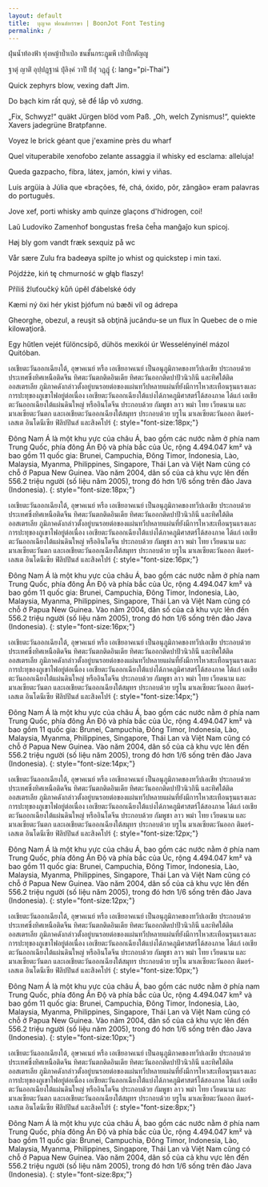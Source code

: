 ```yaml
---
layout: default
title:  บุญจด ฟอนต์หรรษา | BoonJot Font Testing
permalink: /
---
```


ฝุ่นน้ำท้องฟ้า ทุ่งหญ้าป้ำเป๋อ ชนชั้นกระฎุมพี เป่าปี่กตัญญู

ฐาตุํ ญาติํ อุปฺปฏฺฐานํ ปุํลิงฺคํ วาปิํ ปํสุํ วฏฺฏุํ
{: lang="pi-Thai"}

Quick zephyrs blow, vexing daft Jim.

Do bạch kim rất quý, sẽ để lắp vô xương.

„Fix, Schwyz!“ quäkt Jürgen blöd vom Paß.
„Oh, welch Zynismus!“, quiekte Xavers jadegrüne Bratpfanne.

Voyez le brick géant que j'examine près du wharf

Quel vituperabile xenofobo zelante assaggia il whisky ed esclama: alleluja!

Queda gazpacho, fibra, látex, jamón, kiwi y viñas.

Luís argüia à Júlia que «brações, fé, chá, óxido, pôr, zângão» eram palavras do português.

Jove xef, porti whisky amb quinze glaçons d'hidrogen, coi!

Laŭ Ludoviko Zamenhof bongustas freŝa ĉeĥa manĝaĵo kun spicoj.

Høj bly gom vandt fræk sexquiz på wc

Vår sære Zulu fra badeøya spilte jo whist og quickstep i min taxi.

Pójdźże, kiń tę chmurność w głąb flaszy!

Příliš žluťoučký kůň úpěl ďábelské ódy

Kæmi ný öxi hér ykist þjófum nú bæði víl og ádrepa

Gheorghe, obezul, a reuşit să obţină jucându-se un flux în Quebec de o mie kilowaţioră.

Egy hűtlen vejét fülöncsípő, dühös mexikói úr Wesselényinél mázol Quitóban.

เอเชียตะวันออกเฉียงใต้, อุษาคเนย์ หรือ เอเชียอาคเนย์ เป็นอนุภูมิภาคของทวีปเอเชีย ประกอบด้วยประเทศซึ่งทิศเหนือติดจีน ทิศตะวันตกติดอินเดีย ทิศตะวันออกติดปาปัวนิวกินี และทิศใต้ติดออสเตรเลีย ภูมิภาคดังกล่าวตั้งอยู่บนรอยต่อของแผ่นทวีปหลายแผ่นที่ยังมีการไหวสะเทือนรุนแรงและการปะทุของภูเขาไฟอยู่ต่อเนื่อง เอเชียตะวันออกเฉียงใต้แบ่งได้ภาคภูมิศาสตร์ได้สองภาค ได้แก่ เอเชียตะวันออกเฉียงใต้แผ่นดินใหญ่ หรืออินโดจีน ประกอบด้วย กัมพูชา ลาว พม่า ไทย เวียดนาม และมาเลเซียตะวันตก และเอเชียตะวันออกเฉียงใต้สมุทร ประกอบด้วย บรูไน มาเลเซียตะวันออก ติมอร์-เลสเต อินโดนีเซีย ฟิลิปปินส์ และสิงคโปร์
{: style="font-size:18px;"}

Đông Nam Á là một khu vực của châu Á, bao gồm các nước nằm ở phía nam Trung Quốc, phía đông Ấn Độ và phía bắc của Úc, rộng 4.494.047 km² và bao gồm 11 quốc gia: Brunei, Campuchia, Đông Timor, Indonesia, Lào, Malaysia, Myanma, Philippines, Singapore, Thái Lan và Việt Nam cũng có chỗ ở Papua New Guinea. Vào năm 2004, dân số của cả khu vực lên đến 556.2 triệu người (số liệu năm 2005), trong đó hơn 1/6 sống trên đảo Java (Indonesia).
{: style="font-size:18px;"}

เอเชียตะวันออกเฉียงใต้, อุษาคเนย์ หรือ เอเชียอาคเนย์ เป็นอนุภูมิภาคของทวีปเอเชีย ประกอบด้วยประเทศซึ่งทิศเหนือติดจีน ทิศตะวันตกติดอินเดีย ทิศตะวันออกติดปาปัวนิวกินี และทิศใต้ติดออสเตรเลีย ภูมิภาคดังกล่าวตั้งอยู่บนรอยต่อของแผ่นทวีปหลายแผ่นที่ยังมีการไหวสะเทือนรุนแรงและการปะทุของภูเขาไฟอยู่ต่อเนื่อง เอเชียตะวันออกเฉียงใต้แบ่งได้ภาคภูมิศาสตร์ได้สองภาค ได้แก่ เอเชียตะวันออกเฉียงใต้แผ่นดินใหญ่ หรืออินโดจีน ประกอบด้วย กัมพูชา ลาว พม่า ไทย เวียดนาม และมาเลเซียตะวันตก และเอเชียตะวันออกเฉียงใต้สมุทร ประกอบด้วย บรูไน มาเลเซียตะวันออก ติมอร์-เลสเต อินโดนีเซีย ฟิลิปปินส์ และสิงคโปร์
{: style="font-size:16px;"}

Đông Nam Á là một khu vực của châu Á, bao gồm các nước nằm ở phía nam Trung Quốc, phía đông Ấn Độ và phía bắc của Úc, rộng 4.494.047 km² và bao gồm 11 quốc gia: Brunei, Campuchia, Đông Timor, Indonesia, Lào, Malaysia, Myanma, Philippines, Singapore, Thái Lan và Việt Nam cũng có chỗ ở Papua New Guinea. Vào năm 2004, dân số của cả khu vực lên đến 556.2 triệu người (số liệu năm 2005), trong đó hơn 1/6 sống trên đảo Java (Indonesia).
{: style="font-size:16px;"}

เอเชียตะวันออกเฉียงใต้, อุษาคเนย์ หรือ เอเชียอาคเนย์ เป็นอนุภูมิภาคของทวีปเอเชีย ประกอบด้วยประเทศซึ่งทิศเหนือติดจีน ทิศตะวันตกติดอินเดีย ทิศตะวันออกติดปาปัวนิวกินี และทิศใต้ติดออสเตรเลีย ภูมิภาคดังกล่าวตั้งอยู่บนรอยต่อของแผ่นทวีปหลายแผ่นที่ยังมีการไหวสะเทือนรุนแรงและการปะทุของภูเขาไฟอยู่ต่อเนื่อง เอเชียตะวันออกเฉียงใต้แบ่งได้ภาคภูมิศาสตร์ได้สองภาค ได้แก่ เอเชียตะวันออกเฉียงใต้แผ่นดินใหญ่ หรืออินโดจีน ประกอบด้วย กัมพูชา ลาว พม่า ไทย เวียดนาม และมาเลเซียตะวันตก และเอเชียตะวันออกเฉียงใต้สมุทร ประกอบด้วย บรูไน มาเลเซียตะวันออก ติมอร์-เลสเต อินโดนีเซีย ฟิลิปปินส์ และสิงคโปร์
{: style="font-size:14px;"}

Đông Nam Á là một khu vực của châu Á, bao gồm các nước nằm ở phía nam Trung Quốc, phía đông Ấn Độ và phía bắc của Úc, rộng 4.494.047 km² và bao gồm 11 quốc gia: Brunei, Campuchia, Đông Timor, Indonesia, Lào, Malaysia, Myanma, Philippines, Singapore, Thái Lan và Việt Nam cũng có chỗ ở Papua New Guinea. Vào năm 2004, dân số của cả khu vực lên đến 556.2 triệu người (số liệu năm 2005), trong đó hơn 1/6 sống trên đảo Java (Indonesia).
{: style="font-size:14px;"}

เอเชียตะวันออกเฉียงใต้, อุษาคเนย์ หรือ เอเชียอาคเนย์ เป็นอนุภูมิภาคของทวีปเอเชีย ประกอบด้วยประเทศซึ่งทิศเหนือติดจีน ทิศตะวันตกติดอินเดีย ทิศตะวันออกติดปาปัวนิวกินี และทิศใต้ติดออสเตรเลีย ภูมิภาคดังกล่าวตั้งอยู่บนรอยต่อของแผ่นทวีปหลายแผ่นที่ยังมีการไหวสะเทือนรุนแรงและการปะทุของภูเขาไฟอยู่ต่อเนื่อง เอเชียตะวันออกเฉียงใต้แบ่งได้ภาคภูมิศาสตร์ได้สองภาค ได้แก่ เอเชียตะวันออกเฉียงใต้แผ่นดินใหญ่ หรืออินโดจีน ประกอบด้วย กัมพูชา ลาว พม่า ไทย เวียดนาม และมาเลเซียตะวันตก และเอเชียตะวันออกเฉียงใต้สมุทร ประกอบด้วย บรูไน มาเลเซียตะวันออก ติมอร์-เลสเต อินโดนีเซีย ฟิลิปปินส์ และสิงคโปร์
{: style="font-size:12px;"}

Đông Nam Á là một khu vực của châu Á, bao gồm các nước nằm ở phía nam Trung Quốc, phía đông Ấn Độ và phía bắc của Úc, rộng 4.494.047 km² và bao gồm 11 quốc gia: Brunei, Campuchia, Đông Timor, Indonesia, Lào, Malaysia, Myanma, Philippines, Singapore, Thái Lan và Việt Nam cũng có chỗ ở Papua New Guinea. Vào năm 2004, dân số của cả khu vực lên đến 556.2 triệu người (số liệu năm 2005), trong đó hơn 1/6 sống trên đảo Java (Indonesia).
{: style="font-size:12px;"}

เอเชียตะวันออกเฉียงใต้, อุษาคเนย์ หรือ เอเชียอาคเนย์ เป็นอนุภูมิภาคของทวีปเอเชีย ประกอบด้วยประเทศซึ่งทิศเหนือติดจีน ทิศตะวันตกติดอินเดีย ทิศตะวันออกติดปาปัวนิวกินี และทิศใต้ติดออสเตรเลีย ภูมิภาคดังกล่าวตั้งอยู่บนรอยต่อของแผ่นทวีปหลายแผ่นที่ยังมีการไหวสะเทือนรุนแรงและการปะทุของภูเขาไฟอยู่ต่อเนื่อง เอเชียตะวันออกเฉียงใต้แบ่งได้ภาคภูมิศาสตร์ได้สองภาค ได้แก่ เอเชียตะวันออกเฉียงใต้แผ่นดินใหญ่ หรืออินโดจีน ประกอบด้วย กัมพูชา ลาว พม่า ไทย เวียดนาม และมาเลเซียตะวันตก และเอเชียตะวันออกเฉียงใต้สมุทร ประกอบด้วย บรูไน มาเลเซียตะวันออก ติมอร์-เลสเต อินโดนีเซีย ฟิลิปปินส์ และสิงคโปร์
{: style="font-size:10px;"}

Đông Nam Á là một khu vực của châu Á, bao gồm các nước nằm ở phía nam Trung Quốc, phía đông Ấn Độ và phía bắc của Úc, rộng 4.494.047 km² và bao gồm 11 quốc gia: Brunei, Campuchia, Đông Timor, Indonesia, Lào, Malaysia, Myanma, Philippines, Singapore, Thái Lan và Việt Nam cũng có chỗ ở Papua New Guinea. Vào năm 2004, dân số của cả khu vực lên đến 556.2 triệu người (số liệu năm 2005), trong đó hơn 1/6 sống trên đảo Java (Indonesia).
{: style="font-size:10px;"}

เอเชียตะวันออกเฉียงใต้, อุษาคเนย์ หรือ เอเชียอาคเนย์ เป็นอนุภูมิภาคของทวีปเอเชีย ประกอบด้วยประเทศซึ่งทิศเหนือติดจีน ทิศตะวันตกติดอินเดีย ทิศตะวันออกติดปาปัวนิวกินี และทิศใต้ติดออสเตรเลีย ภูมิภาคดังกล่าวตั้งอยู่บนรอยต่อของแผ่นทวีปหลายแผ่นที่ยังมีการไหวสะเทือนรุนแรงและการปะทุของภูเขาไฟอยู่ต่อเนื่อง เอเชียตะวันออกเฉียงใต้แบ่งได้ภาคภูมิศาสตร์ได้สองภาค ได้แก่ เอเชียตะวันออกเฉียงใต้แผ่นดินใหญ่ หรืออินโดจีน ประกอบด้วย กัมพูชา ลาว พม่า ไทย เวียดนาม และมาเลเซียตะวันตก และเอเชียตะวันออกเฉียงใต้สมุทร ประกอบด้วย บรูไน มาเลเซียตะวันออก ติมอร์-เลสเต อินโดนีเซีย ฟิลิปปินส์ และสิงคโปร์
{: style="font-size:8px;"}

Đông Nam Á là một khu vực của châu Á, bao gồm các nước nằm ở phía nam Trung Quốc, phía đông Ấn Độ và phía bắc của Úc, rộng 4.494.047 km² và bao gồm 11 quốc gia: Brunei, Campuchia, Đông Timor, Indonesia, Lào, Malaysia, Myanma, Philippines, Singapore, Thái Lan và Việt Nam cũng có chỗ ở Papua New Guinea. Vào năm 2004, dân số của cả khu vực lên đến 556.2 triệu người (số liệu năm 2005), trong đó hơn 1/6 sống trên đảo Java (Indonesia).
{: style="font-size:8px;"}



